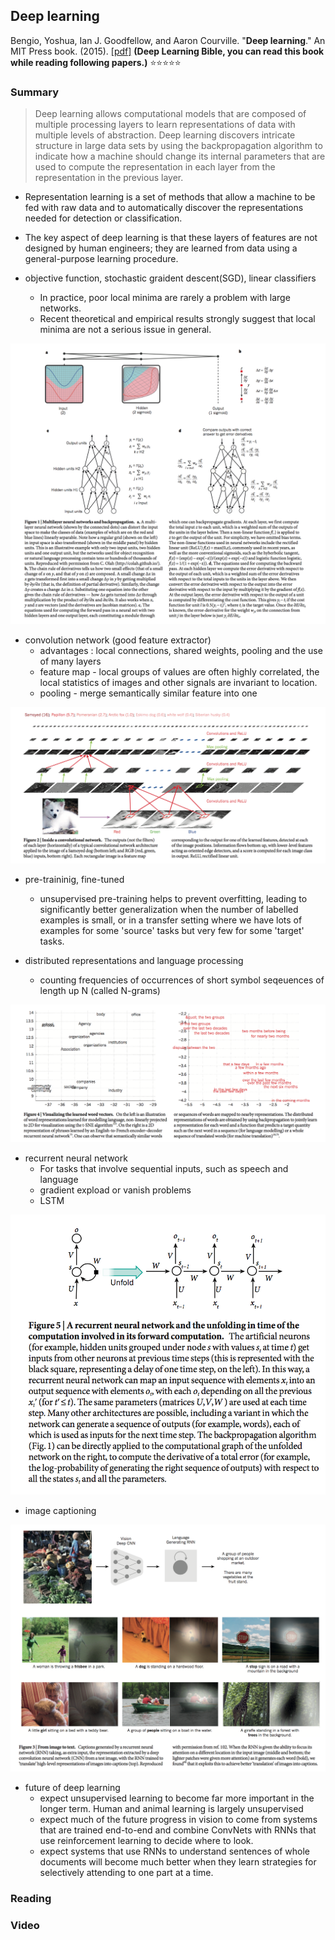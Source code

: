 ## Deep learning

Bengio, Yoshua, Ian J. Goodfellow, and Aaron Courville. "**Deep learning**." An MIT Press book. (2015). [[pdf]](https://github.com/HFTrader/DeepLearningBook/raw/master/DeepLearningBook.pdf) **(Deep Learning Bible, you can read this book while reading following papers.)** :star::star::star::star::star:

### Summary

> Deep learning allows computational models that are composed of multiple processing layers to learn representations of data with multiple levels of abstraction. Deep learning discovers intricate structure in large data sets by using the backpropagation algorithm to indicate how a machine should change its internal parameters that are used to compute the representation in each layer from the representation in the previous layer.

- Representation learning is a set of methods that allow a machine to be fed with raw data and to automatically discover the representations needed for detection or classification.

- The key aspect of deep learning is that these layers of features are not designed by human engineers; they are learned from data using a general-purpose learning procedure.

- objective function, stochastic graident descent(SGD), linear classifiers
	- In practice, poor local minima are rarely a problem with large networks.
	- Recent theoretical and empirical results strongly suggest that local minima are not a serious issue in general.

![images](../../images/deeplearning-1.png)

- convolution network (good feature extractor)
	- advantages : local connections, shared weights, pooling and the use of many layers
	- feature map - local groups of values are often highly correlated, the local statistics of images and other signals are invariant to location.
	- pooling - merge semantically similar feature into one

![images](../../images/deeplearning-2.png)

- pre-traininig, fine-tuned
	- unsupervised pre-training helps to prevent overfitting, leading to significantly better generalization when the number of labelled examples is small, or in a transfer setting where we have lots of examples for some 'source' tasks but very few for some 'target' tasks.

- distributed representations and language processing
	- counting frequencies of occurrences of short symbol seqeuences of length up N (called N-grams)

![images](../../images/deeplearning-3.png)

- recurrent neural network
	- For tasks that involve sequential inputs, such as speech and language
	- gradient expload or vanish problems
	- LSTM

![images](../../images/deeplearning-4.png)

- image captioning

![images](../../images/deeplearning-5.png)

- future of deep learning
	- expect unsupervised learning to become far more important in the longer term. Human and animal learning is largely unsupervised
	- expect much of the future progress in vision to come from systems that are trained end-to-end and combine ConvNets with RNNs that use reinforcement learning to decide where to look.
	- expect systems that use RNNs to understand sentences of whole documents will become much better when they learn strategies for selectively attending to one part at a time.


### Reading

### Video